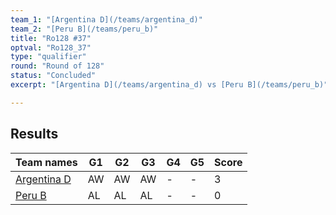 ```yaml
---
team_1: "[Argentina D](/teams/argentina_d)"
team_2: "[Peru B](/teams/peru_b)"
title: "Ro128 #37"
optval: "Ro128_37"
type: "qualifier"
round: "Round of 128"
status: "Concluded"
excerpt: "[Argentina D](/teams/argentina_d) vs [Peru B](/teams/peru_b)"

---
```

## Results

| Team names | G1 | G2 | G3 | G4 | G5 | Score |
| -- | -- | -- | -- | -- | -- | -- |
| [Argentina D](/teams/argentina_d) | AW | AW | AW | - | - | 3 |
| [Peru B](/teams/peru_b) | AL | AL | AL | - | - | 0 |
